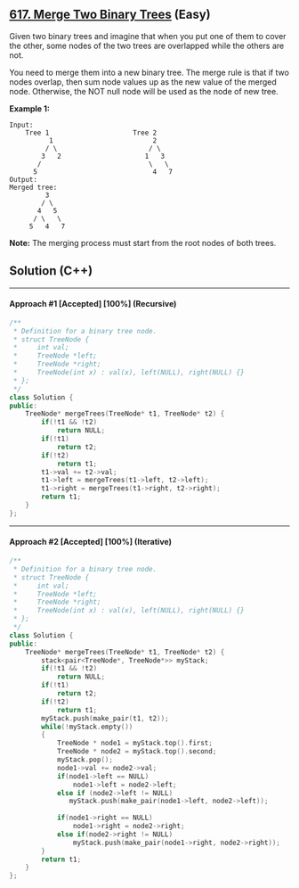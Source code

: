 ## [617. Merge Two Binary Trees](https://leetcode.com/problems/merge-two-binary-trees/solution/) (Easy)

Given two binary trees and imagine that when you put one of them to cover the other, some nodes of the two trees are overlapped while the others are not.

You need to merge them into a new binary tree. The merge rule is that if two nodes overlap, then sum node values up as the new value of the merged node. Otherwise, the NOT null node will be used as the node of new tree.

**Example 1:**

```
Input: 
	Tree 1                     Tree 2                  
          1                         2                             
         / \                       / \                            
        3   2                     1   3                        
       /                           \   \                      
      5                             4   7                  
Output: 
Merged tree:
	     3
	    / \
	   4   5
	  / \   \ 
	 5   4   7
```

 

**Note:** The merging process must start from the root nodes of both trees.

## Solution (C++)

------

#### Approach #1  [Accepted] [100%] (Recursive) 

```c++
/**
 * Definition for a binary tree node.
 * struct TreeNode {
 *     int val;
 *     TreeNode *left;
 *     TreeNode *right;
 *     TreeNode(int x) : val(x), left(NULL), right(NULL) {}
 * };
 */
class Solution {
public:
    TreeNode* mergeTrees(TreeNode* t1, TreeNode* t2) {
        if(!t1 && !t2)
            return NULL;
        if(!t1)
            return t2;
        if(!t2)
            return t1;
        t1->val += t2->val;
        t1->left = mergeTrees(t1->left, t2->left);
        t1->right = mergeTrees(t1->right, t2->right);
        return t1;
    }
};
```

---

#### Approach #2  [Accepted] [100%] (Iterative) 

```c++
/**
 * Definition for a binary tree node.
 * struct TreeNode {
 *     int val;
 *     TreeNode *left;
 *     TreeNode *right;
 *     TreeNode(int x) : val(x), left(NULL), right(NULL) {}
 * };
 */
class Solution {
public:
    TreeNode* mergeTrees(TreeNode* t1, TreeNode* t2) {
        stack<pair<TreeNode*, TreeNode*>> myStack;
        if(!t1 && !t2)
            return NULL;
        if(!t1)
            return t2;
        if(!t2)
            return t1;
        myStack.push(make_pair(t1, t2));
        while(!myStack.empty())
        {
            TreeNode * node1 = myStack.top().first;
            TreeNode * node2 = myStack.top().second;
            myStack.pop();
            node1->val += node2->val;
            if(node1->left == NULL)
                node1->left = node2->left;
            else if (node2->left != NULL)
               myStack.push(make_pair(node1->left, node2->left)); 
            
            if(node1->right == NULL)
                node1->right = node2->right;
            else if(node2->right != NULL)
                myStack.push(make_pair(node1->right, node2->right));
        }
        return t1;
    }
};
```

